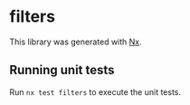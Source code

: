 # filters

This library was generated with [Nx](https://nx.dev).

## Running unit tests

Run `nx test filters` to execute the unit tests.
